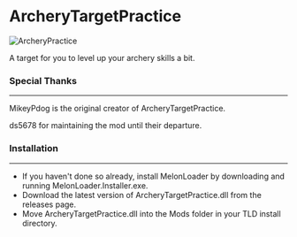 # ArcheryTargetPractice
![ArcheryPractice](https://user-images.githubusercontent.com/95387832/231845074-cfc55291-4c60-4ebc-8255-dda728df71f4.jpg)

A target for you to level up your archery skills a bit.

### Special Thanks ###
---
MikeyPdog is the original creator of ArcheryTargetPractice.

ds5678 for maintaining the mod until their departure.

### Installation ###
---
- If you haven't done so already, install MelonLoader by downloading and running MelonLoader.Installer.exe.
- Download the latest version of ArcheryTargetPractice.dll from the releases page.
- Move ArcheryTargetPractice.dll into the Mods folder in your TLD install directory.
